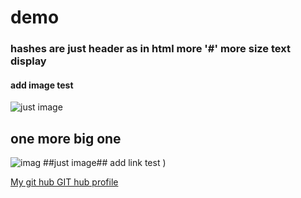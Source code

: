 # demo
### hashes are just header as in html more '#' more size text display 
#### add image test
![just image](https://avatars2.githubusercontent.com/ml/1469?s=140&v=4)
## one more big one 
![imag](https://github.githubassets.com/images/modules/marketplace/marketplace-illustration-01.svg)
##just image## add link test )

[My git hub GIT hub profile](https://github.com/rishabh2204)
